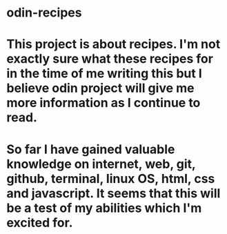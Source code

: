 # odin-recipes
# This project is about recipes. I'm not exactly sure what these recipes for in the time of me writing this but I believe odin project will give me more information as I continue to read.
# So far I have gained valuable knowledge on internet, web, git, github, terminal, linux OS, html, css and javascript. It seems that this will be a test of my abilities which I'm excited for.